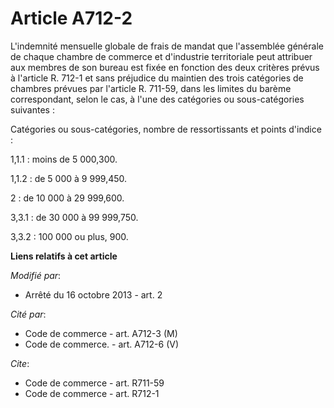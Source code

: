 # Article A712-2

L'indemnité mensuelle globale de frais de mandat que l'assemblée générale de chaque chambre de commerce et d'industrie
territoriale   peut attribuer aux membres de son bureau est fixée en fonction des deux critères prévus à l'article R. 712-1
et sans préjudice du maintien des trois catégories de chambres prévues par l'article R. 711-59, dans les limites du barème
correspondant, selon le cas, à l'une des catégories ou sous-catégories suivantes : 

Catégories ou sous-catégories, nombre de ressortissants et points d'indice : 

1,1.1 : moins de 5 000,300.

1,1.2 : de 5 000 à 9 999,450.

2 : de 10 000 à 29 999,600.

3,3.1 : de 30 000 à 99 999,750.

3,3.2 : 100 000 ou plus, 900.

**Liens relatifs à cet article**

_Modifié par_:

  - Arrêté du 16 octobre 2013 - art. 2

_Cité par_:

  - Code de commerce - art. A712-3 (M)
  - Code de commerce. - art. A712-6 (V)

_Cite_:

  - Code de commerce - art. R711-59
  - Code de commerce - art. R712-1
